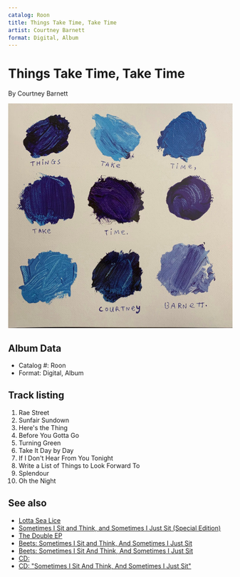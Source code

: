 ```yaml
---
catalog: Roon
title: Things Take Time, Take Time
artist: Courtney Barnett
format: Digital, Album
---
```


# Things Take Time, Take Time

By Courtney Barnett

![](../../assets/albumcovers/Courtney_Barnett-Things_Take_Time__Take_Time.png)

## Album Data

- Catalog #: Roon
- Format: Digital, Album


## Track listing


1. Rae Street
2. Sunfair Sundown
3. Here's the Thing
4. Before You Gotta Go
5. Turning Green
6. Take It Day by Day
7. If I Don't Hear From You Tonight
8. Write a List of Things to Look Forward To
9. Splendour
10. Oh the Night


## See also

- [Lotta Sea Lice](Lotta_Sea_Lice.md)
- [Sometimes I Sit and Think, and Sometimes I Just Sit (Special Edition)](Sometimes_I_Sit_and_Think__and_Sometimes_I_Just_Sit_Special_Edition.md)
- [The Double EP](The_Double_EP-_A_Sea_of_Split_Peas.md)
- [Beets: Sometimes I Sit and Think, And Sometimes I Just Sit](../../Beets/Courtney_Barnett/Sometimes_I_Sit_and_Think__And_Sometimes_I_Just_Sit.md)
- [Beets: Sometimes I Sit And Think, And Sometimes I Just Sit](../../Beets/Courtney_Barnett/Sometimes_I_Sit_And_Think__And_Sometimes_I_Just_Sit.md)
- [CD: ](../../CD/Courtney_Barnett/Courtney_Barnett.md)
- [CD: "Sometimes I Sit And Think, And Sometimes I Just Sit"](../../CD/Courtney_Barnett/Sometimes_I_Sit_And_Think__And_Sometimes_I_Just_Sit.md)
